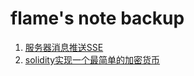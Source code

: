 # flame's note backup

1. [服务器消息推送SSE](./Server-Sent%20Events.md)
2. [solidity实现一个最简单的加密货币](./First-Dapp-Subcurrency.sol)